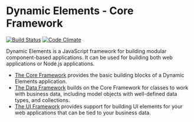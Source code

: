 Dynamic Elements - Core Framework
====================
[![Build Status](https://travis-ci.org/VDSFoundry/dynel-core.svg?branch=master)](https://travis-ci.org/VDSFoundry/dynel-core)
[![Code Climate](https://codeclimate.com/github/VDSFoundry/dynel-core/badges/gpa.svg)](https://codeclimate.com/github/VDSFoundry/dynel-core)


Dynamic Elements is a JavaScript framework for building modular component-based applications. It can be used for building both web applications or Node.js applications. 

 - [The Core Framework](https://github.com/VDSFoundry/dynel-core) provides the basic building blocks of a Dynamic
   Elements application.
 - [The Data Framework](https://github.com/VDSFoundry/dynel-data) builds on the Core Framework for classes to work
   with business data, including model objects with well-defined data
   types, and collections.
 - [The UI Framework](https://github.com/VDSFoundry/dynel-ui) provides support for building UI elements for your
   web applications that can be tied to your business data.


